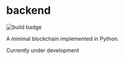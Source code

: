 # backend

![build badge](https://github.com/malwaredllc/backend/actions/workflows/python-app.yml/badge.svg)

A minimal blockchain implemented in Python.

Currently under development
